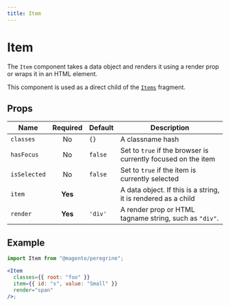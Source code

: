 ```yaml
---
title: Item
---
```


# Item

The `Item` component takes a data object and renders it using a render prop or wraps it in an HTML element.

This component is used as a direct child of the [`Items`][] fragment.

[`items`]: /api/peregrine/components-and-utilities/Items/

## Props

| Name         | Required | Default | Description                                                   |
| ------------ | :------: | ------- | ------------------------------------------------------------- |
| `classes`    |    No    | `{}`    | A classname hash                                              |
| `hasFocus`   |    No    | `false` | Set to `true` if the browser is currently focused on the item |
| `isSelected` |    No    | `false` | Set to `true` if the item is currently selected               |
| `item`       | **Yes**  |         | A data object. If this is a string, it is rendered as a child |
| `render`     | **Yes**  | `'div'` | A render prop or HTML tagname string, such as `"div"`.        |

## Example

```jsx
import Item from "@magento/peregrine";

<Item
  classes={{ root: "foo" }}
  item={{ id: "s", value: "Small" }}
  render="span"
/>;
```
